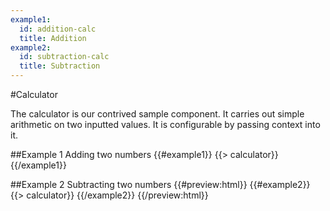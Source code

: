 ```yaml
---
example1:
  id: addition-calc
  title: Addition
example2:
  id: subtraction-calc
  title: Subtraction
---
```

<script type="text/javascript" src="require.js" data-main="calculatorDoc.js"></script>

#Calculator

The calculator is our contrived sample component. It carries out simple arithmetic on two inputted values. It is configurable by passing context into it.

##Example 1
Adding two numbers
{{#example1}}
  {{> calculator}}
{{/example1}}

##Example 2
Subtracting two numbers
{{#preview:html}}
  {{#example2}}
    {{> calculator}}
  {{/example2}}
{{/preview:html}}

